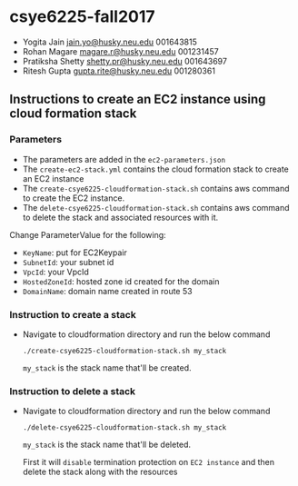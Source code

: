 # csye6225-fall2017

* Yogita Jain jain.yo@husky.neu.edu 001643815
* Rohan Magare magare.r@husky.neu.edu 001231457
* Pratiksha Shetty shetty.pr@husky.neu.edu 001643697
* Ritesh Gupta gupta.rite@husky.neu.edu 001280361

## Instructions to create an EC2 instance using cloud formation stack

### Parameters
  * The parameters are added in the `ec2-parameters.json`
  * The `create-ec2-stack.yml` contains the cloud formation stack to create an EC2 instance
  * The `create-csye6225-cloudformation-stack.sh` contains aws command to create the EC2 instance.
  * The `delete-csye6225-cloudformation-stack.sh` contains aws command to delete the stack and associated resources with it.
  
 Change ParameterValue for the following:
  * `KeyName`: put for EC2Keypair
  * `SubnetId`: your subnet id
  * `VpcId`: your VpcId
  * `HostedZoneId`: hosted zone id created for the domain
  * `DomainName`: domain name created in route 53
  
### Instruction to create a stack
  * Navigate to cloudformation directory and run the below command
   
    `./create-csye6225-cloudformation-stack.sh my_stack`
   
    `my_stack` is the stack name that'll be created.
   
### Instruction to delete a stack
   * Navigate to cloudformation directory and run the below command
         
        `./delete-csye6225-cloudformation-stack.sh my_stack`
         
        `my_stack` is the stack name that'll be deleted.
        
        First it will `disable` termination protection on `EC2 instance` and then delete the stack along with the resources

